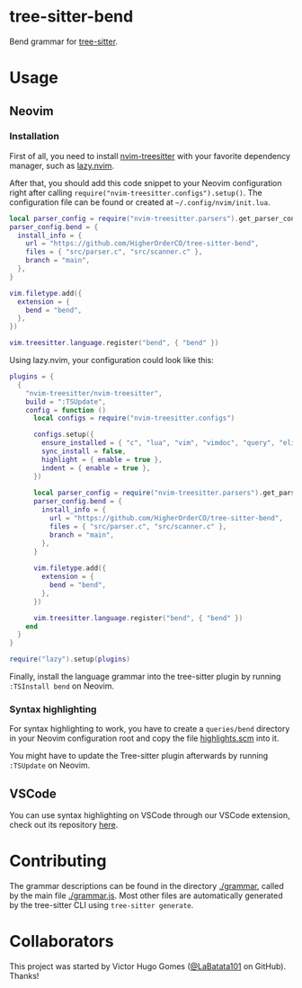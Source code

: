 # tree-sitter-bend

Bend grammar for [tree-sitter](https://github.com/tree-sitter/tree-sitter).

# Usage

## Neovim

### Installation

First of all, you need to install [nvim-treesitter](https://github.com/nvim-treesitter/nvim-treesitter) with your favorite dependency manager, such as [lazy.nvim](https://github.com/folke/lazy.nvim).

After that, you should add this code snippet to your Neovim configuration right after calling `require("nvim-treesitter.configs").setup()`. The configuration file can be found or created at `~/.config/nvim/init.lua`.

```lua
local parser_config = require("nvim-treesitter.parsers").get_parser_configs()
parser_config.bend = {
  install_info = {
    url = "https://github.com/HigherOrderCO/tree-sitter-bend",
    files = { "src/parser.c", "src/scanner.c" },
    branch = "main",
  },
}

vim.filetype.add({
  extension = {
    bend = "bend",
  },
})

vim.treesitter.language.register("bend", { "bend" })
```

Using lazy.nvim, your configuration could look like this:

```lua
plugins = {
  {
    "nvim-treesitter/nvim-treesitter",
    build = ":TSUpdate",
    config = function () 
      local configs = require("nvim-treesitter.configs")

      configs.setup({
        ensure_installed = { "c", "lua", "vim", "vimdoc", "query", "elixir", "heex", "javascript", "html" },
        sync_install = false,
        highlight = { enable = true },
        indent = { enable = true },
      })
      
      local parser_config = require("nvim-treesitter.parsers").get_parser_configs()
      parser_config.bend = {
        install_info = {
          url = "https://github.com/HigherOrderCO/tree-sitter-bend",
          files = { "src/parser.c", "src/scanner.c" },
          branch = "main",
        },
      }
      
      vim.filetype.add({
        extension = {
          bend = "bend",
        },
      })

      vim.treesitter.language.register("bend", { "bend" })
    end
  }
}

require("lazy").setup(plugins)
```

Finally, install the language grammar into the tree-sitter plugin by running `:TSInstall bend` on Neovim.

### Syntax highlighting

For syntax highlighting to work, you have to create a `queries/bend` directory in your Neovim configuration root and copy the file [highlights.scm](./queries/highlights.scm) into it.

You might have to update the Tree-sitter plugin afterwards by running `:TSUpdate` on Neovim.

## VSCode

You can use syntax highlighting on VSCode through our VSCode extension, check out its repository [here](https://github.com/HigherOrderCO/bend-language-server).

# Contributing

The grammar descriptions can be found in the directory [./grammar](./grammar/), called by the main file [./grammar.js](./grammar.js). Most other files are automatically generated by the tree-sitter CLI using `tree-sitter generate`.

# Collaborators

This project was started by Victor Hugo Gomes ([@LaBatata101](https://github.com/LaBatata101) on GitHub). Thanks!
